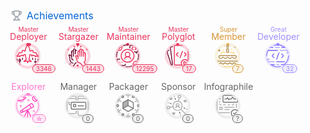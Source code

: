 <svg xmlns="http://www.w3.org/2000/svg" width="480" height="216" class="">
    <defs>
        <style/>
    </defs>
    <style>@keyframes animation-gauge{0%{stroke-dasharray:0 329}}@keyframes animation-rainbow{0%,to{color:#7f00ff;fill:#7f00ff}14%{color:#a933ff;fill:#a933ff}29%{color:#007fff;fill:#007fff}43%{color:#00ff7f;fill:#00ff7f}57%{color:#ff0;fill:#ff0}71%{color:#ff7f00;fill:#ff7f00}86%{color:red;fill:red}}svg{font-family:-apple-system,BlinkMacSystemFont,Segoe UI,Helvetica,Arial,sans-serif,Apple Color Emoji,Segoe UI Emoji;font-size:14px;color:#777}h2{margin:8px 0 2px;padding:0;color:#0366d6;font-weight:400;font-size:16px}.gauge text,h2 svg{fill:currentColor}section&gt;.field{margin-left:5px;margin-right:5px}.field{display:flex;align-items:center;margin-bottom:2px;white-space:nowrap}.field svg{margin:0 8px;fill:#959da5;flex-shrink:0}.row{display:flex;flex-wrap:wrap}.row section{flex:1 1 0}.gauge{stroke-linecap:round;fill:none}.achievement .gauge.info,.gauge.info{color:#58a6ff}.gauge-arc,.gauge-base{stroke:currentColor;stroke-width:10}.gauge-base{stroke-opacity:.2}.gauge-arc{fill:none;stroke-dashoffset:0;animation-delay:250ms;animation:animation-gauge 1s ease forwards}.gauge text{font-size:40px;font-family:monospace;text-anchor:middle;font-weight:600}.gauge .title{font-size:18px;color:#777}.repository{display:flex;flex-direction:column;width:100%;margin:6px 0}.achievement{display:flex;margin:4px 0}.achievement .icon{margin:0 4px;width:44px;height:44px}.achievement .text{font-size:12px;color:#666}.achievement .title{font-size:14px;color:#58a6ff}.achievement .value{background-color:#58a6ff26}.achievement.x .title{color:#666}.achievement.x .gauge.info{color:#b0b0b0}.achievement.x .value{background-color:#b0b0b026}.achievement.b .title{color:#9d8fff}.achievement.b .gauge.info{color:#9e91ff}.achievement.b .value{background-color:#9e91ff26}.achievement.a .title{color:#d79533}.achievement.a .gauge.info{color:#e7bd69}.achievement.a .value{background-color:#e7bd6926}.achievement.s .gauge.info,.achievement.s .title{color:#eb355e}.achievement.s .value{background-color:#eb355e26}.achievement.secret .title{color:#ff76cd}.achievement.secret .gauge.info{color:#ff79d1}.achievement.secret .value{background-color:#ff79d126}.achievement .gh,.achievement .value{border:1px solid currentColor;border-radius:16px;font-size:10px;padding:0 5px;white-space:nowrap}.achievement .gauge-arc,.achievement .gauge-base{stroke-width:6}.achievement .value-wrapper{margin-bottom:-50px;margin-top:36px;display:none}.achievement .value{margin-left:46px}.achievements.compact{display:flex;flex-wrap:wrap}.achievements.compact .achievement{flex-direction:column-reverse;align-items:center;width:80px}#metrics-end,.achievements.compact .info{width:100%}.achievements.compact .achievement .title{margin-bottom:2px;text-transform:capitalize;text-align:center}.achievements.compact .achievement .title .prefix{min-height:13px;font-size:10px;display:block;margin-bottom:-.25rem}.achievements.compact .achievement .value-wrapper{display:flex}.achievements.compact .achievement .gh,.achievements.compact .achievement .text{display:none}:root{--color-calendar-graph-day-bg:#ebedf0;--color-calendar-graph-day-border:rgba(27,31,35,0.06);--color-calendar-graph-day-L1-bg:#9be9a8;--color-calendar-graph-day-L2-bg:#40c463;--color-calendar-graph-day-L3-bg:#30a14e;--color-calendar-graph-day-L4-bg:#216e39;--color-calendar-halloween-graph-day-L1-bg:#ffee4a;--color-calendar-halloween-graph-day-L2-bg:#ffc501;--color-calendar-halloween-graph-day-L3-bg:#fe9600;--color-calendar-halloween-graph-day-L4-bg:#03001c;--color-calendar-winter-graph-day-L1-bg:#0a3069;--color-calendar-winter-graph-day-L2-bg:#0969da;--color-calendar-winter-graph-day-L3-bg:#54aeff;--color-calendar-winter-graph-day-L4-bg:#b6e3ff;--color-calendar-graph-day-L4-border:rgba(27,31,35,0.06);--color-calendar-graph-day-L3-border:rgba(27,31,35,0.06);--color-calendar-graph-day-L2-border:rgba(27,31,35,0.06);--color-calendar-graph-day-L1-border:rgba(27,31,35,0.06)}</style>
    <style/>
    <foreignObject x="0" y="0" width="100%" height="100%">
        <div xmlns="http://www.w3.org/1999/xhtml" xmlns:xlink="http://www.w3.org/1999/xlink" class="items-wrapper">
            <section>
                <h2 class="field">
                    <svg xmlns="http://www.w3.org/2000/svg" viewBox="0 0 16 16" width="16" height="16">
                        <path fill-rule="evenodd" d="M3.217 6.962A3.75 3.75 0 010 3.25v-.5C0 1.784.784 1 1.75 1h1.356c.228-.585.796-1 1.462-1h6.864a1.57 1.57 0 011.462 1h1.356c.966 0 1.75.784 1.75 1.75v.5a3.75 3.75 0 01-3.217 3.712 5.014 5.014 0 01-2.771 3.117l.144 1.446c.005.05.03.12.114.204.086.087.217.17.373.227.283.103.618.274.89.568.285.31.467.723.467 1.226v.75h1.25a.75.75 0 110 1.5H2.75a.75.75 0 010-1.5H4v-.75c0-.503.182-.916.468-1.226.27-.294.606-.465.889-.568a1.03 1.03 0 00.373-.227c.084-.085.109-.153.114-.204l.144-1.446a5.014 5.014 0 01-2.77-3.117zM3 2.5H1.75a.25.25 0 00-.25.25v.5c0 .98.626 1.813 1.5 2.122V2.5zm4.457 7.97l-.12 1.204c-.093.925-.858 1.47-1.467 1.691a.764.764 0 00-.3.176c-.037.04-.07.093-.07.21v.75h5v-.75c0-.117-.033-.17-.07-.21a.763.763 0 00-.3-.176c-.609-.221-1.374-.766-1.466-1.69l-.12-1.204a5.052 5.052 0 01-1.087 0zM13 5.373V2.5h1.25a.25.25 0 01.25.25v.5A2.25 2.25 0 0113 5.372zM4.5 1.568c0-.037.03-.068.068-.068h6.864c.037 0 .068.03.068.068V5.5a3.5 3.5 0 11-7 0V1.568z"/>
                    </svg>
                    Achievements
                </h2>
                <div class="row">
                    <section class="achievements compact largeable-flex-wrap">
                        <div class="achievement s largeable-width-half">
                            <div class="icon">
                                <svg xmlns="http://www.w3.org/2000/svg" viewBox="0 0 60 60" height="44" width="44">
                                    <defs>
                                        <mask id="mask">
                                            <circle class="gauge-base" r="25" cx="28" cy="28" fill="white"/>
                                        </mask>
                                    </defs>
                                    <svg xmlns="http://www.w3.org/2000/svg" class="gauge info">
                                        <circle class="gauge-base" r="25" cx="28" cy="28"/>
                                        <circle class="gauge-arc" transform="rotate(-90 28 28)" r="25" cx="28" cy="28" stroke-dasharray="242.42000000000002 155"/>
                                    </svg>
                                    <svg xmlns="http://www.w3.org/2000/svg" mask="url(#mask)">
                                        <g stroke-width="2" fill="none" fill-rule="evenodd">
                                            <g stroke="#731237">
                                                <path d="M11 40a2 2 0 100-4 2 2 0 000 4z"/>
                                                <path d="M11 34v1m0 5v3m0 3v3" stroke-linecap="round"/>
                                            </g>
                                            <g stroke="#731237" stroke-linecap="round" stroke-linejoin="round">
                                                <path d="M47.01 41.009h-4M45.016 39v4"/>
                                            </g>
                                            <path d="M27.982 5c2.79 1.873 4.46 5.876 5.008 12.01l2.059.659a1.606 1.606 0 011.606-1.665h.84a2.513 2.513 0 012.511 2.508l.004 1.496 3.197 1.588a1.951 1.951 0 011.684-.952l.509.002c.898.003 1.625.73 1.629 1.629l.008 2.115L51 27.606v1.945l-4.815-1.211c-.474.894-.87 1.48-1.192 1.757-.345-.328-.814-1.158-1.406-2.49L38.744 26.5c-.402 1.153-.845 1.828-1.328 2.026-.451-.444-1.04-1.55-1.409-2.821-1.481-.286-2.486-.56-2.994-.688-.27 2.397-1.036 6.884-2.009 10.982l5.006 4.438-6.555-1.08-1.454 3.654-1.45-3.658-6.56 1.082 4.996-4.417c-.899-4.02-1.576-7.684-2.03-10.992a37.29 37.29 0 01-2.967.679c-.38 1.252-.845 2.191-1.396 2.817-.63-.184-1.142-1.474-1.338-2.023-.705.15-2.323.519-4.853 1.107-.601 1.388-1.07 2.218-1.41 2.49a7.032 7.032 0 01-1.173-1.758L5 29.55v-1.945l3.99-3.265v-2.102a1.604 1.604 0 011.625-1.604l.528.007c.68.008 1.307.37 1.654.956l3.184-1.614.003-1.467a2.503 2.503 0 012.511-2.497l.863.003a1.6 1.6 0 011.594 1.646 62.42 62.42 0 012.024-.667c.572-6.097 2.24-10.098 5.006-12.002z" stroke="#EB355E" stroke-linecap="round" stroke-linejoin="round"/>
                                            <path stroke="#731237" stroke-linecap="round" d="M45.016 36.032v-2M45.016 49.032v-3M38.978 36.089v-3.153M17.016 36.089v-3.153M51.031 51.165v-2.193m0-2.972V35.013M4.974 51.165v-2.193m0-2.972V35.013"/>
                                        </g>
                                    </svg>
                                </svg>
                            </div>
                            <div class="info">
                                <div class="title">
                                    <span class="prefix">Master</span>
                                    deployer
                                    <div class="value-wrapper">
                                        <div class="value">3346</div>
                                    </div>
                                </div>
                                <div class="text">Repositories have been deployed 3346 times</div>
                            </div>
                        </div>
                        <div class="achievement s largeable-width-half">
                            <div class="icon">
                                <svg xmlns="http://www.w3.org/2000/svg" viewBox="0 0 60 60" height="44" width="44">
                                    <defs>
                                        <mask id="mask">
                                            <circle class="gauge-base" r="25" cx="28" cy="28" fill="white"/>
                                        </mask>
                                    </defs>
                                    <svg xmlns="http://www.w3.org/2000/svg" class="gauge info">
                                        <circle class="gauge-base" r="25" cx="28" cy="28"/>
                                        <circle class="gauge-arc" transform="rotate(-90 28 28)" r="25" cx="28" cy="28" stroke-dasharray="45.776666666666664 155"/>
                                    </svg>
                                    <svg xmlns="http://www.w3.org/2000/svg" mask="url(#mask)">
                                        <g stroke-linecap="round" stroke-linejoin="round" stroke-width="2" fill="none" fill-rule="evenodd">
                                            <path stroke="#EB355E" d="M28.017 5v3M36.006 7.013l-1.987 2.024M20.021 7.011l1.988 2.011M28.806 30.23c-2.206-3.88-5.25-2.234-5.25-2.234 1.007 2.24 1.688 3.72 2.742 8.724.957 4.551 3.785 7.409 7.687 7.293l5.028 6.003M29.03 34.057L29 20.007m4.012 9.004V17.005m4.006 11.99l-.003-9.353"/>
                                            <path d="M18.993 50.038l4.045-5.993s1.03-.262 1.954-.984m-6.983.96c-4.474-.016-6.986-5.558-6.986-9.979 0-1.764-.439-4.997-1.997-8.004 0 0 3.268-1.24 5.747 3.6.904 1.768.458 5.267.642 5.388.185.121 1.336.554 2.637 2.01m4.955-18.92a976.92 976.92 0 010 5.91m-7.995-4.986l-.003 10.97M10.031 48.021l2.369-3.003" stroke="#731237"/>
                                            <path d="M45.996 47.026l-1.99-2.497-1.993-2.5s2.995-1.485 2.995-6.46V24.033" stroke="#EB355E"/>
                                            <path d="M41 29v-6a2 2 0 114 0v2m-8-4v-4a2 2 0 114 0v7m-8-7v-2a2 2 0 114 0v2m-8 4v-2a2 2 0 114 0v2" stroke="#EB355E"/>
                                            <path d="M23 20v-2a2 2 0 013.043-1.707M19 19v-4a2 2 0 114 0v3m-8 3v-2a2 2 0 114 0v10" stroke="#731237"/>
                                            <path d="M6.7 12c.316 1.122.572 1.372 1.71 1.678-1.136.314-1.39.566-1.7 1.69-.316-1.121-.572-1.372-1.71-1.678 1.135-.314 1.389-.567 1.7-1.69zm42 0c.316 1.122.572 1.372 1.71 1.678-1.136.314-1.39.566-1.7 1.69-.317-1.121-.573-1.372-1.71-1.679 1.135-.313 1.389-.566 1.7-1.689zM28.021 47.627c.317 1.122.573 1.372 1.71 1.678-1.135.314-1.389.566-1.699 1.69-.318-1.121-.573-1.372-1.71-1.679 1.134-.313 1.389-.566 1.699-1.689z" stroke="#EB355E"/>
                                        </g>
                                    </svg>
                                </svg>
                            </div>
                            <div class="info">
                                <div class="title">
                                    <span class="prefix">Master</span>
                                    stargazer
                                    <div class="value-wrapper">
                                        <div class="value">1443</div>
                                    </div>
                                </div>
                                <div class="text">Starred 1443 repositories</div>
                            </div>
                        </div>
                        <div class="achievement s largeable-width-half">
                            <div class="icon">
                                <svg xmlns="http://www.w3.org/2000/svg" viewBox="0 0 60 60" height="44" width="44">
                                    <defs>
                                        <mask id="mask">
                                            <circle class="gauge-base" r="25" cx="28" cy="28" fill="white"/>
                                        </mask>
                                    </defs>
                                    <svg xmlns="http://www.w3.org/2000/svg" class="gauge info">
                                        <circle class="gauge-base" r="25" cx="28" cy="28"/>
                                        <circle class="gauge-arc" transform="rotate(-90 28 28)" r="25" cx="28" cy="28" stroke-dasharray="23.715 155"/>
                                    </svg>
                                    <svg xmlns="http://www.w3.org/2000/svg" mask="url(#mask)">
                                        <g transform="translate(4 4)" fill="none" fill-rule="evenodd">
                                            <path d="M39 15h.96l4.038 3-.02-3H45a2 2 0 002-2V3a2 2 0 00-2-2H31a2 2 0 00-2 2v4.035" stroke="#731237" stroke-width="2" stroke-linecap="round" stroke-linejoin="round"/>
                                            <path stroke="#EB355E" stroke-width="2" stroke-linecap="round" stroke-linejoin="round" d="M36 5.014l-3 3 3 3M40 5.014l3 3-3 3"/>
                                            <path d="M6 37a1 1 0 110 2 1 1 0 010-2m7 0a1 1 0 110 2 1 1 0 010-2m-2.448 1a1 1 0 11-2 0 1 1 0 012 0z" fill="#EB355E"/>
                                            <path d="M1.724 15.05A23.934 23.934 0 000 24c0 .686.029 1.366.085 2.037m19.92 21.632c1.3.218 2.634.331 3.995.331a23.92 23.92 0 009.036-1.76m13.207-13.21A23.932 23.932 0 0048 24c0-1.363-.114-2.7-.332-4M25.064.022a23.932 23.932 0 00-10.073 1.725" stroke="#731237" stroke-width="2" stroke-linecap="round"/>
                                            <path d="M19 42.062V43a2 2 0 01-2 2H9.04l-4.038 3 .02-3H3a2 2 0 01-2-2V33a2 2 0 012-2h4.045" stroke="#731237" stroke-width="2" stroke-linecap="round" stroke-linejoin="round"/>
                                            <path d="M6 0a6 6 0 110 12A6 6 0 016 0z" stroke="#EB355E" stroke-width="2" stroke-linecap="round" stroke-linejoin="round"/>
                                            <path stroke="#EB355E" stroke-width="2" stroke-linecap="round" d="M6 3v6M3 6h6"/>
                                            <path d="M42 36a6 6 0 110 12 6 6 0 010-12z" stroke="#EB355E" stroke-width="2" stroke-linecap="round" stroke-linejoin="round"/>
                                            <path stroke="#EB355E" stroke-width="2" stroke-linecap="round" stroke-linejoin="round" d="M44.338 40.663l-3.336 3.331-1.692-1.686M31 31c-.716-2.865-3.578-5-7-5-3.423 0-6.287 2.14-7 5"/>
                                            <path d="M24 16a5 5 0 110 10 5 5 0 010-10z" stroke="#EB355E" stroke-width="2" stroke-linecap="round"/>
                                            <circle stroke="#EB355E" stroke-width="2" cx="24" cy="24" r="14"/>
                                        </g>
                                    </svg>
                                </svg>
                            </div>
                            <div class="info">
                                <div class="title">
                                    <span class="prefix">Master</span>
                                    maintainer
                                    <span class="gh">ranked 2.63k out of 96.1m repositories</span>
                                    <div class="value-wrapper">
                                        <div class="value">12295</div>
                                    </div>
                                </div>
                                <div class="text">Maintaining a repository with 12295 stars</div>
                            </div>
                        </div>
                        <div class="achievement s largeable-width-half">
                            <div class="icon">
                                <svg xmlns="http://www.w3.org/2000/svg" viewBox="0 0 60 60" height="44" width="44">
                                    <defs>
                                        <mask id="mask">
                                            <circle class="gauge-base" r="25" cx="28" cy="28" fill="white"/>
                                        </mask>
                                    </defs>
                                    <svg xmlns="http://www.w3.org/2000/svg" class="gauge info">
                                        <circle class="gauge-base" r="25" cx="28" cy="28"/>
                                        <circle class="gauge-arc" transform="rotate(-90 28 28)" r="25" cx="28" cy="28" stroke-dasharray="9.6875 155"/>
                                    </svg>
                                    <svg xmlns="http://www.w3.org/2000/svg" mask="url(#mask)">
                                        <g stroke-linecap="round" stroke-width="2" fill="none" fill-rule="evenodd">
                                            <path d="M17.135 7.988l-3.303.669a2 2 0 00-1.586 2.223l4.708 35.392a1.498 1.498 0 01-1.162 1.66 1.523 1.523 0 01-1.775-1.01L4.951 19.497a2 2 0 011.215-2.507l2.946-1.072" stroke="#731237" stroke-linejoin="round"/>
                                            <path d="M36.8 48H23a2 2 0 01-2-2V7a2 2 0 012-2h26a2 2 0 012 2v32.766" stroke="#EB355E"/>
                                            <path d="M29 20.955l-3.399 3.399a.85.85 0 000 1.202l3.399 3.4M43.014 20.955l3.399 3.399a.85.85 0 010 1.202l-3.4 3.4" stroke="#EB355E" stroke-linejoin="round"/>
                                            <path stroke="#EB355E" d="M38.526 18l-5.053 14.016"/>
                                            <path d="M44 36a8 8 0 110 16 8 8 0 010-16z" stroke="#EB355E" stroke-linejoin="round"/>
                                            <path d="M43.068 40.749l3.846 2.396a1 1 0 01-.006 1.7l-3.846 2.36a1 1 0 01-1.523-.853v-4.755a1 1 0 011.529-.848z" stroke="#EB355E" stroke-linejoin="round"/>
                                        </g>
                                    </svg>
                                </svg>
                            </div>
                            <div class="info">
                                <div class="title">
                                    <span class="prefix">Master</span>
                                    polyglot
                                    <div class="value-wrapper">
                                        <div class="value">17</div>
                                    </div>
                                </div>
                                <div class="text">Using 17 different programming languages</div>
                            </div>
                        </div>
                        <div class="achievement a largeable-width-half">
                            <div class="icon">
                                <svg xmlns="http://www.w3.org/2000/svg" viewBox="0 0 60 60" height="44" width="44">
                                    <defs>
                                        <mask id="mask">
                                            <circle class="gauge-base" r="25" cx="28" cy="28" fill="white"/>
                                        </mask>
                                    </defs>
                                    <svg xmlns="http://www.w3.org/2000/svg" class="gauge info">
                                        <circle class="gauge-base" r="25" cx="28" cy="28"/>
                                        <circle class="gauge-arc" transform="rotate(-90 28 28)" r="25" cx="28" cy="28" stroke-dasharray="62.16974674880219 155"/>
                                    </svg>
                                    <svg xmlns="http://www.w3.org/2000/svg" mask="url(#mask)">
                                        <g xmlns="http://www.w3.org/2000/svg" transform="translate(5 4)" fill="none" fill-rule="evenodd">
                                            <path d="M46 44.557v1a2 2 0 01-2 2H2a2 2 0 01-2-2v-1" stroke="#FFD576" stroke-width="2" stroke-linecap="round" stroke-linejoin="round"/>
                                            <path d="M.75 40.993l.701.561a2.323 2.323 0 002.903 0l1.675-1.34a3 3 0 013.748 0l1.282 1.026a3 3 0 003.71.03l1.4-1.085a3 3 0 013.75.061l1.103.913a3 3 0 003.787.031l1.22-.976a3 3 0 013.748 0l1.282 1.026a3 3 0 003.71.03l1.4-1.085a3 3 0 013.75.061l1.429 1.182a2.427 2.427 0 003.103-.008l.832-.695A2 2 0 0046 39.191v-1.634a2 2 0 00-2-2H2a2 2 0 00-2 2v1.875a2 2 0 00.75 1.561z" stroke="#B59151" stroke-width="2" stroke-linecap="round" stroke-linejoin="round"/>
                                            <path d="M42 31.609v.948m-38 0v-.992m25.04-15.008H35a2 2 0 012 2v1m-28 0v-1a2 2 0 012-2h6.007" stroke="#FFD576" stroke-width="2" stroke-linecap="round" stroke-linejoin="round"/>
                                            <path d="M22 8.557h2a1 1 0 011 1v6a1 1 0 01-1 1h-2a1 1 0 01-1-1v-6a1 1 0 011-1z" stroke="#B59151" stroke-width="2" stroke-linejoin="round"/>
                                            <path d="M4.7 10.557c.316 1.122.572 1.372 1.71 1.678-1.136.314-1.39.566-1.7 1.69-.317-1.121-.573-1.372-1.71-1.679 1.135-.313 1.389-.566 1.7-1.689zm35-8c.316 1.122.572 1.372 1.71 1.678-1.136.314-1.39.566-1.7 1.69-.317-1.121-.573-1.372-1.71-1.679 1.135-.313 1.389-.566 1.7-1.689z" stroke="#B59151" stroke-width="2" stroke-linecap="round" stroke-linejoin="round"/>
                                            <path d="M23 5.557a2 2 0 002-2C25 2.452 24.433 0 22.273 0c-.463 0 .21 1.424-.502 1.979A2 2 0 0023 5.557z" stroke="#B59151" stroke-width="2"/>
                                            <path d="M4.78 27.982l1.346 1.076a3 3 0 003.748 0l1.252-1.002a3 3 0 013.748 0l1.282 1.026a3 3 0 003.711.03l1.4-1.085a3 3 0 013.75.061l1.102.913a3 3 0 003.787.031l1.22-.976a3 3 0 013.748 0l1.281 1.025a3 3 0 003.712.029l1.358-1.053a2 2 0 00.775-1.58v-.97a1.95 1.95 0 00-1.95-1.95H5.942a1.912 1.912 0 00-1.912 1.912v.951a2 2 0 00.75 1.562z" stroke="#B59151" stroke-width="2" stroke-linecap="round" stroke-linejoin="round"/>
                                            <circle stroke="#FFD576" cx="16.5" cy="2.057" r="1"/>
                                            <circle stroke="#FFD576" cx="14.5" cy="12.057" r="1"/>
                                            <circle stroke="#FFD576" cx="31.5" cy="9.057" r="1"/>
                                        </g>
                                    </svg>
                                </svg>
                            </div>
                            <div class="info">
                                <div class="title">
                                    <span class="prefix">Super</span>
                                    member
                                    <div class="value-wrapper">
                                        <div class="value">7</div>
                                    </div>
                                </div>
                                <div class="text">Registered 7 years ago</div>
                            </div>
                        </div>
                        <div class="achievement b largeable-width-half">
                            <div class="icon">
                                <svg xmlns="http://www.w3.org/2000/svg" viewBox="0 0 60 60" height="44" width="44">
                                    <defs>
                                        <mask id="mask">
                                            <circle class="gauge-base" r="25" cx="28" cy="28" fill="white"/>
                                        </mask>
                                    </defs>
                                    <svg xmlns="http://www.w3.org/2000/svg" class="gauge info">
                                        <circle class="gauge-base" r="25" cx="28" cy="28"/>
                                        <circle class="gauge-arc" transform="rotate(-90 28 28)" r="25" cx="28" cy="28" stroke-dasharray="62 155"/>
                                    </svg>
                                    <svg xmlns="http://www.w3.org/2000/svg" mask="url(#mask)">
                                        <g stroke-linecap="round" stroke-width="2" fill="none" fill-rule="evenodd">
                                            <g stroke="#7D6CFF">
                                                <path d="M20 24l-3.397 3.398a.85.85 0 000 1.203L20.002 32M37.015 24l3.399 3.398a.85.85 0 010 1.203L37.014 32" stroke-linejoin="round"/>
                                                <path d="M31.029 21.044L25.976 35.06"/>
                                            </g>
                                            <path stroke="#B2A8FF" stroke-linejoin="round" d="M23.018 10h8.984M26 47h5M8 16h16m9 0h15.725M8 41h13"/>
                                            <path d="M5.027 34.998c.673 2.157 1.726 4.396 2.81 6.02m43.38-19.095C50.7 19.921 49.866 17.796 48.79 16" stroke="#B2A8FF"/>
                                            <path stroke="#7D6CFF" stroke-linejoin="round" d="M26 41h17"/>
                                            <path d="M7.183 16C5.186 19.582 4 23.619 4 28M42.608 47.02c2.647-1.87 5.642-5.448 7.295-9.18C51.52 34.191 52.071 30.323 52 28" stroke="#7D6CFF"/>
                                            <path stroke="#7D6CFF" stroke-linejoin="round" d="M7.226 16H28M13.343 47H21"/>
                                            <path d="M13.337 47.01a24.364 24.364 0 006.19 3.45 24.527 24.527 0 007.217 1.505c2.145.108 4.672-.05 7.295-.738" stroke="#7D6CFF"/>
                                            <path stroke="#7D6CFF" stroke-linejoin="round" d="M36 47h6.647M12 10h6M37 10h6.858"/>
                                            <path d="M43.852 10c-4.003-3.667-9.984-6.054-16.047-6-2.367.021-4.658.347-6.81 1.045" stroke="#7D6CFF"/>
                                            <path stroke="#B2A8FF" stroke-linejoin="round" d="M5.041 35h4.962M47 22h4.191"/>
                                        </g>
                                    </svg>
                                </svg>
                            </div>
                            <div class="info">
                                <div class="title">
                                    <span class="prefix">Great</span>
                                    developer
                                    <span class="gh">ranked 1.44m out of 133m users</span>
                                    <div class="value-wrapper">
                                        <div class="value">32</div>
                                    </div>
                                </div>
                                <div class="text">Published 32 public repositories</div>
                            </div>
                        </div>
                        <div class="achievement secret largeable-width-half">
                            <div class="icon">
                                <svg xmlns="http://www.w3.org/2000/svg" viewBox="0 0 60 60" height="44" width="44">
                                    <defs>
                                        <mask id="mask">
                                            <circle class="gauge-base" r="25" cx="28" cy="28" fill="white"/>
                                        </mask>
                                    </defs>
                                    <svg xmlns="http://www.w3.org/2000/svg" class="gauge info">
                                        <circle class="gauge-base" r="25" cx="28" cy="28"/>
                                        <circle class="gauge-arc" transform="rotate(-90 28 28)" r="25" cx="28" cy="28" stroke-dasharray="155 155"/>
                                    </svg>
                                    <svg xmlns="http://www.w3.org/2000/svg" mask="url(#mask)">
                                        <g transform="translate(3 4)" fill="none" fill-rule="evenodd">
                                            <path d="M10 37.5l.049.073a2 2 0 002.506.705l24.391-11.324a2 2 0 00.854-2.874l-2.668-4.27a2 2 0 00-2.865-.562L10.463 34.947A1.869 1.869 0 0010 37.5zM33.028 28.592l-4.033-6.58" stroke="#FF48BD" stroke-width="2" stroke-linecap="round" stroke-linejoin="round"/>
                                            <path stroke="#FF48BD" stroke-width="2" stroke-linejoin="round" d="M15.52 37.004l-2.499-3.979"/>
                                            <path stroke="#FF48BD" stroke-width="2" stroke-linecap="round" stroke-linejoin="round" d="M25.008 48.011l.013-15.002M17.984 47.038l6.996-14.035M32.005 47.029l-6.987-14.016"/>
                                            <path d="M2.032 17.015A23.999 23.999 0 001 24c0 9.3 5.29 17.365 13.025 21.35m22-.027C43.734 41.33 49 33.28 49 24a24 24 0 00-1.025-6.96M34.022 1.754A23.932 23.932 0 0025 0c-2.429 0-4.774.36-6.983 1.032" stroke="#FF92D8" stroke-width="2" stroke-linecap="round" stroke-linejoin="round"/>
                                            <path d="M40.64 8.472c-1.102-2.224-.935-4.764 1.382-6.465-.922-.087-2.209.326-3.004.784a6.024 6.024 0 00-2.674 7.229c.94 2.618 3.982 4.864 7.66 3.64 1.292-.429 2.615-1.508 2.996-2.665-1.8.625-5.258-.3-6.36-2.523zM21.013 6.015c-.22-.802-3.018-1.295-4.998-.919M4.998 8.006C2.25 9.22.808 11.146 1.011 12.009" stroke="#FF48BD" stroke-width="2" stroke-linecap="round" stroke-linejoin="round"/>
                                            <circle stroke="#FF92D8" stroke-width="2" cx="11" cy="9" r="6"/>
                                            <path d="M.994 12.022c.351 1.38 5.069 1.25 10.713-.355 5.644-1.603 9.654-4.273 9.303-5.653" stroke="#FF48BD" stroke-width="2" stroke-linecap="round" stroke-linejoin="round"/>
                                            <path d="M26.978 10.105c.318 1.123.573 1.373 1.71 1.679-1.135.314-1.388.566-1.698 1.69-.318-1.122-.573-1.373-1.711-1.679 1.135-.314 1.39-.566 1.7-1.69" fill="#FF92D8"/>
                                            <path d="M26.978 10.105c.318 1.123.573 1.373 1.71 1.679-1.135.314-1.388.566-1.698 1.69-.318-1.122-.573-1.373-1.711-1.679 1.135-.314 1.39-.566 1.7-1.69z" stroke="#FF92D8" stroke-width="2" stroke-linecap="round" stroke-linejoin="round"/>
                                            <path d="M9.929 22.737c.317 1.121.573 1.372 1.71 1.678-1.135.314-1.389.566-1.699 1.69-.318-1.121-.573-1.372-1.71-1.679 1.134-.313 1.389-.566 1.699-1.69" fill="#FF92D8"/>
                                            <path d="M9.929 22.737c.317 1.121.573 1.372 1.71 1.678-1.135.314-1.389.566-1.699 1.69-.318-1.121-.573-1.372-1.71-1.679 1.134-.313 1.389-.566 1.699-1.69z" stroke="#FF92D8" stroke-width="2" stroke-linecap="round" stroke-linejoin="round"/>
                                            <path d="M38.912 33.684c.318 1.122.573 1.373 1.711 1.679-1.136.313-1.39.565-1.7 1.69-.317-1.123-.573-1.372-1.71-1.68 1.136-.313 1.389-.565 1.7-1.689" fill="#FF92D8"/>
                                            <path d="M38.912 33.684c.318 1.122.573 1.373 1.711 1.679-1.136.313-1.39.565-1.7 1.69-.317-1.123-.573-1.372-1.71-1.68 1.136-.313 1.389-.565 1.7-1.689z" stroke="#FF92D8" stroke-width="2" stroke-linecap="round" stroke-linejoin="round"/>
                                        </g>
                                    </svg>
                                </svg>
                            </div>
                            <div class="info">
                                <div class="title">
                                    <span class="prefix"></span>
                                    Explorer
                                    <div class="value-wrapper">
                                        <div class="value">☆</div>
                                    </div>
                                </div>
                                <div class="text">Starred a topic on GitHub Explore</div>
                            </div>
                        </div>
                        <div class="achievement x largeable-width-half">
                            <div class="icon">
                                <svg xmlns="http://www.w3.org/2000/svg" viewBox="0 0 60 60" height="44" width="44">
                                    <defs>
                                        <mask id="mask">
                                            <circle class="gauge-base" r="25" cx="28" cy="28" fill="white"/>
                                        </mask>
                                    </defs>
                                    <svg xmlns="http://www.w3.org/2000/svg" class="gauge info">
                                        <circle class="gauge-base" r="25" cx="28" cy="28"/>
                                    </svg>
                                    <svg xmlns="http://www.w3.org/2000/svg" mask="url(#mask)">
                                        <g stroke-width="2" fill="none" fill-rule="evenodd">
                                            <path d="M29 16V8.867C29 7.705 29.627 7 30.692 7h18.616C50.373 7 51 7.705 51 8.867v38.266C51 48.295 50.373 49 49.308 49H30.692C29.627 49 29 48.295 29 47.133V39m-4-23V9c0-1.253-.737-2-2-2H7c-1.263 0-2 .747-2 2v34c0 1.253.737 2 2 2h16c1.263 0 2-.747 2-2v-4" stroke="#B0B0B0" stroke-linecap="round"/>
                                            <path stroke="#B0B0B0" d="M51.557 12.005h-22M5 12.005h21"/>
                                            <path d="M14 33V22c0-1.246.649-2 1.73-2h28.54c1.081 0 1.73.754 1.73 2v11c0 1.246-.649 2-1.73 2H15.73c-1.081 0-1.73-.754-1.73-2z" stroke="#7A7A7A" stroke-linecap="round" stroke-linejoin="round"/>
                                            <path d="M19 29v-3c0-.508.492-1 1-1h3c.508 0 1 .492 1 1v3c0 .508-.492 1-1 1h-3c-.508-.082-1-.492-1-1z" stroke="#7A7A7A"/>
                                            <path stroke="#7A7A7A" stroke-linecap="round" stroke-linejoin="round" d="M28.996 27.998h12M9.065 20.04a7.062 7.062 0 00-.023 1.728m.775 2.517c.264.495.584.954.954 1.369"/>
                                        </g>
                                    </svg>
                                </svg>
                            </div>
                            <div class="info">
                                <div class="title">
                                    <span class="prefix"></span>
                                    Manager
                                    <div class="value-wrapper">
                                        <div class="value">0</div>
                                    </div>
                                </div>
                                <div class="text">Created 0 user projects</div>
                            </div>
                        </div>
                        <div class="achievement x largeable-width-half">
                            <div class="icon">
                                <svg xmlns="http://www.w3.org/2000/svg" viewBox="0 0 60 60" height="44" width="44">
                                    <defs>
                                        <mask id="mask">
                                            <circle class="gauge-base" r="25" cx="28" cy="28" fill="white"/>
                                        </mask>
                                    </defs>
                                    <svg xmlns="http://www.w3.org/2000/svg" class="gauge info">
                                        <circle class="gauge-base" r="25" cx="28" cy="28"/>
                                    </svg>
                                    <svg xmlns="http://www.w3.org/2000/svg" mask="url(#mask)">
                                        <g fill="none">
                                            <path fill="#B0B0B0" d="M28.53 27.64l-11.2 6.49V21.15l11.23-6.48z"/>
                                            <path d="M40.4 34.84c-.17 0-.34-.04-.5-.13l-11.24-6.44a.99.99 0 01-.37-1.36.99.99 0 011.36-.37l11.24 6.44c.48.27.65.89.37 1.36-.17.32-.51.5-.86.5z" fill="#7A7A7A"/>
                                            <path d="M29.16 28.4c-.56 0-1-.45-1-1.01l.08-12.47c0-.55.49-1 1.01-.99.55 0 1 .45.99 1.01l-.08 12.47c0 .55-.45.99-1 .99z" fill="#7A7A7A"/>
                                            <path d="M18.25 34.65a.996.996 0 01-.5-1.86l10.91-6.25a.997.997 0 11.99 1.73l-10.91 6.25c-.15.09-.32.13-.49.13z" fill="#7A7A7A"/>
                                            <path d="M29.19 41.37c-.17 0-.35-.04-.5-.13l-11.23-6.49c-.31-.18-.5-.51-.5-.87V20.91c0-.36.19-.69.5-.87l11.23-6.49c.31-.18.69-.18 1 0l11.23 6.49c.31.18.5.51.5.87v12.97c0 .36-.19.69-.5.87l-11.23 6.49c-.15.08-.32.13-.5.13zm-10.23-8.06l10.23 5.91 10.23-5.91V21.49l-10.23-5.91-10.23 5.91v11.82zM40.5 11.02c-1.75 0-3.18-1.43-3.18-3.18 0-1.75 1.43-3.18 3.18-3.18 1.75 0 3.18 1.43 3.18 3.18 0 1.75-1.43 3.18-3.18 3.18zm0-4.36c-.65 0-1.18.53-1.18 1.18 0 .65.53 1.18 1.18 1.18.65 0 1.18-.53 1.18-1.18 0-.65-.53-1.18-1.18-1.18zm-23.19 4.36c-1.75 0-3.18-1.43-3.18-3.18 0-1.75 1.43-3.18 3.18-3.18 1.75 0 3.18 1.43 3.18 3.18 0 1.75-1.42 3.18-3.18 3.18zm0-4.36c-.65 0-1.18.53-1.18 1.18 0 .65.53 1.18 1.18 1.18.65 0 1.18-.53 1.18-1.18 0-.65-.53-1.18-1.18-1.18zm23.37 43.8c-1.75 0-3.18-1.43-3.18-3.18 0-1.75 1.43-3.18 3.18-3.18 1.75 0 3.18 1.43 3.18 3.18 0 1.75-1.42 3.18-3.18 3.18zm0-4.35c-.65 0-1.18.53-1.18 1.18 0 .65.53 1.18 1.18 1.18.65 0 1.18-.53 1.18-1.18 0-.65-.53-1.18-1.18-1.18zm-23.06 4.11c-1.75 0-3.18-1.43-3.18-3.18 0-1.75 1.43-3.18 3.18-3.18 1.75 0 3.18 1.43 3.18 3.18 0 1.75-1.43 3.18-3.18 3.18zm0-4.36c-.65 0-1.18.53-1.18 1.18 0 .65.53 1.18 1.18 1.18.65 0 1.18-.53 1.18-1.18 0-.65-.53-1.18-1.18-1.18zM6.18 30.72C4.43 30.72 3 29.29 3 27.54c0-1.75 1.43-3.18 3.18-3.18 1.75 0 3.18 1.43 3.18 3.18 0 1.75-1.43 3.18-3.18 3.18zm0-4.36c-.65 0-1.18.53-1.18 1.18 0 .65.53 1.18 1.18 1.18.65 0 1.18-.53 1.18-1.18 0-.65-.53-1.18-1.18-1.18zm45.64 4.36c-1.75 0-3.18-1.43-3.18-3.18 0-1.75 1.43-3.18 3.18-3.18 1.75 0 3.18 1.43 3.18 3.18 0 1.75-1.43 3.18-3.18 3.18zm0-4.36c-.65 0-1.18.53-1.18 1.18 0 .65.53 1.18 1.18 1.18.65 0 1.18-.53 1.18-1.18 0-.65-.53-1.18-1.18-1.18z" fill="#7A7A7A"/>
                                            <path d="M29.1 10.21c-.55 0-1-.45-1-1V3.52c0-.55.45-1 1-1s1 .45 1 1v5.69c0 .56-.45 1-1 1zM7.44 20.95c-.73 0-1.32-.59-1.32-1.32v-5.38l4.66-2.69c.63-.37 1.44-.15 1.8.48.36.63.15 1.44-.48 1.8l-3.34 1.93v3.86c0 .73-.59 1.32-1.32 1.32zm4 22.68c-.22 0-.45-.06-.66-.18l-4.66-2.69v-5.38c0-.73.59-1.32 1.32-1.32.73 0 1.32.59 1.32 1.32v3.86l3.34 1.93c.63.36.85 1.17.48 1.8-.24.42-.68.66-1.14.66zm17.64 10.39l-4.66-2.69c-.63-.36-.85-1.17-.48-1.8.36-.63 1.17-.85 1.8-.48l3.34 1.93 3.34-1.93a1.32 1.32 0 011.8.48c.36.63.15 1.44-.48 1.8l-4.66 2.69zm17.64-10.39a1.32 1.32 0 01-.66-2.46l3.34-1.93v-3.86c0-.73.59-1.32 1.32-1.32.73 0 1.32.59 1.32 1.32v5.38l-4.66 2.69c-.21.12-.44.18-.66.18zm4-22.68c-.73 0-1.32-.59-1.32-1.32v-3.86l-3.34-1.93c-.63-.36-.85-1.17-.48-1.8.36-.63 1.17-.85 1.8-.48l4.66 2.69v5.38c0 .73-.59 1.32-1.32 1.32z" fill="#B0B0B0"/>
                                            <path d="M33.08 6.15c-.22 0-.45-.06-.66-.18l-3.34-1.93-3.34 1.93c-.63.36-1.44.15-1.8-.48a1.32 1.32 0 01.48-1.8L29.08 1l4.66 2.69c.63.36.85 1.17.48 1.8a1.3 1.3 0 01-1.14.66zm-3.99 47.3c-.55 0-1-.45-1-1v-7.13c0-.55.45-1 1-1s1 .45 1 1v7.13c0 .55-.44 1-1 1zM13.86 19.71c-.17 0-.34-.04-.5-.13L7.2 16a1 1 0 011-1.73l6.17 3.58c.48.28.64.89.36 1.37-.19.31-.52.49-.87.49zm36.63 21.23c-.17 0-.34-.04-.5-.13l-6.17-3.57a.998.998 0 01-.36-1.37c.28-.48.89-.64 1.37-.36L51 39.08c.48.28.64.89.36 1.37-.19.31-.52.49-.87.49zM44.06 19.8c-.35 0-.68-.18-.87-.5-.28-.48-.11-1.09.36-1.37l6.17-3.57c.48-.28 1.09-.11 1.37.36.28.48.11 1.09-.36 1.37l-6.17 3.57c-.16.1-.33.14-.5.14zM7.43 41.03c-.35 0-.68-.18-.87-.5-.28-.48-.11-1.09.36-1.37l6.17-3.57c.48-.28 1.09-.11 1.37.36.28.48.11 1.09-.36 1.37l-6.17 3.57c-.15.09-.33.14-.5.14z" fill="#B0B0B0"/>
                                        </g>
                                    </svg>
                                </svg>
                            </div>
                            <div class="info">
                                <div class="title">
                                    <span class="prefix"></span>
                                    Packager
                                    <div class="value-wrapper">
                                        <div class="value">0</div>
                                    </div>
                                </div>
                                <div class="text">Created 0 packages</div>
                            </div>
                        </div>
                        <div class="achievement x largeable-width-half">
                            <div class="icon">
                                <svg xmlns="http://www.w3.org/2000/svg" viewBox="0 0 60 60" height="44" width="44">
                                    <defs>
                                        <mask id="mask">
                                            <circle class="gauge-base" r="25" cx="28" cy="28" fill="white"/>
                                        </mask>
                                    </defs>
                                    <svg xmlns="http://www.w3.org/2000/svg" class="gauge info">
                                        <circle class="gauge-base" r="25" cx="28" cy="28"/>
                                    </svg>
                                    <svg xmlns="http://www.w3.org/2000/svg" mask="url(#mask)">
                                        <g xmlns="http://www.w3.org/2000/svg" fill="none" fill-rule="evenodd">
                                            <path d="M24 32c.267-1.727 1.973-3 4-3 2.08 0 3.787 1.318 4 3m-4-9a3 3 0 110 6 3 3 0 010-6z" stroke="#B0B0B0" stroke-width="2" stroke-linecap="round" stroke-linejoin="round"/>
                                            <path d="M28 18c5.523 0 10 4.477 10 10s-4.477 10-10 10-10-4.477-10-10 4.477-10 10-10z" stroke="#B0B0B0" stroke-width="2" stroke-linecap="round" stroke-linejoin="round"/>
                                            <path d="M46.138 15c-1.033 0-1.454.822-1.634 1.413-.019.06-.024.06-.042 0-.182-.591-.707-1.413-1.655-1.413C41.347 15 41 16.117 41 17.005c0 1.676 2.223 3.228 3.091 3.845.272.197.556.194.817 0 .798-.593 3.092-2.17 3.092-3.845 0-.888-.261-2.005-1.862-2.005zm-31-5c-1.033 0-1.454.822-1.634 1.413-.019.06-.024.06-.042 0-.182-.591-.707-1.413-1.655-1.413C10.347 10 10 11.117 10 12.005c0 1.676 2.223 3.228 3.091 3.845.272.197.556.194.817 0 .798-.593 3.092-2.17 3.092-3.845 0-.888-.261-2.005-1.862-2.005zm6 32c-1.033 0-1.454.822-1.634 1.413-.019.06-.024.06-.042 0-.182-.591-.707-1.413-1.655-1.413C16.347 42 16 43.117 16 44.005c0 1.676 2.223 3.228 3.091 3.845.272.197.556.194.817 0 .798-.593 3.092-2.17 3.092-3.845 0-.888-.261-2.005-1.862-2.005z" fill="#B0B0B0"/>
                                            <path d="M8.003 29a3 3 0 110 6 3 3 0 010-6zM32.018 5.005a3 3 0 110 6 3 3 0 010-6z" stroke="#B0B0B0" stroke-width="2" stroke-linecap="round"/>
                                            <path stroke="#B0B0B0" stroke-width="2" d="M29.972 18.026L31.361 11M18.063 29.987l-7.004 1.401"/>
                                            <path d="M22.604 11.886l.746 2.164m-9.313 9.296l-2.156-.712" stroke="#7A7A7A" stroke-width="2" stroke-linecap="round" stroke-linejoin="round"/>
                                            <path d="M21.304 9a1 1 0 100-2 1 1 0 000 2zM8.076 22.346a1 1 0 100-2 1 1 0 000 2z" fill="#7A7A7A"/>
                                            <path d="M33.267 44.17l-.722-2.146m9.38-9.206l2.147.743" stroke="#7A7A7A" stroke-width="2" stroke-linecap="round" stroke-linejoin="round"/>
                                            <path d="M34.544 49.031a1 1 0 100-2 1 1 0 000 2zm13.314-13.032a1 1 0 100-2 1 1 0 000 2z" fill="#7A7A7A"/>
                                            <path d="M48.019 51.004a3 3 0 100-6 3 3 0 000 6zM35.194 35.33l10.812 11.019" stroke="#B0B0B0" stroke-width="2"/>
                                        </g>
                                    </svg>
                                </svg>
                            </div>
                            <div class="info">
                                <div class="title">
                                    <span class="prefix"></span>
                                    Sponsor
                                    <div class="value-wrapper">
                                        <div class="value">0</div>
                                    </div>
                                </div>
                                <div class="text">Sponsoring 0 users or organizations</div>
                            </div>
                        </div>
                        <div class="achievement x largeable-width-half">
                            <div class="icon">
                                <svg xmlns="http://www.w3.org/2000/svg" viewBox="0 0 60 60" height="44" width="44">
                                    <defs>
                                        <mask id="mask">
                                            <circle class="gauge-base" r="25" cx="28" cy="28" fill="white"/>
                                        </mask>
                                    </defs>
                                    <svg xmlns="http://www.w3.org/2000/svg" class="gauge info">
                                        <circle class="gauge-base" r="25" cx="28" cy="28"/>
                                    </svg>
                                    <svg xmlns="http://www.w3.org/2000/svg" mask="url(#mask)">
                                        <g stroke-linejoin="round" stroke-width="2" fill="none" fill-rule="evenodd">
                                            <g stroke="#B0B0B0" stroke-linecap="round">
                                                <path d="M22 31h20M22 36h10"/>
                                            </g>
                                            <path d="M44.05 36.013a8 8 0 110 16 8 8 0 010-16z" stroke="#7A7A7A" stroke-linecap="round"/>
                                            <path d="M32 43H7c-1.228 0-2-.84-2-2V7c0-1.16.772-2 2-2h7.075M47 24.04V32" stroke="#B0B0B0" stroke-linecap="round"/>
                                            <path stroke="#7A7A7A" stroke-linecap="round" d="M47.015 42.017l-4 3.994-2.001-1.995"/>
                                            <path stroke="#B0B0B0" d="M11 31h5v5h-5z"/>
                                            <path d="M11 14a2 2 0 012-2m28 12a2 2 0 01-2 2h-1m-5 0h-4m-6 0h-4m-5 0h-1a2 2 0 01-2-2m0-4v-2" stroke="#B0B0B0" stroke-linecap="round"/>
                                            <path d="M18 18V7c0-1.246.649-2 1.73-2h28.54C49.351 5 50 5.754 50 7v11c0 1.246-.649 2-1.73 2H19.73c-1.081 0-1.73-.754-1.73-2z" stroke="#7A7A7A" stroke-linecap="round"/>
                                            <path stroke="#7A7A7A" stroke-linecap="round" d="M22 13h4l2-3 3 5 2-2h3.052l2.982-4 3.002 4H46"/>
                                        </g>
                                    </svg>
                                </svg>
                            </div>
                            <div class="info">
                                <div class="title">
                                    <span class="prefix"></span>
                                    Infographile
                                    <div class="value-wrapper">
                                        <div class="value">?</div>
                                    </div>
                                </div>
                                <div class="text">Fervent supporter of metrics</div>
                            </div>
                        </div>
                    </section>
                </div>
            </section>
        </div>
        <div xmlns="http://www.w3.org/1999/xhtml" id="metrics-end"></div>
    </foreignObject>
</svg>
